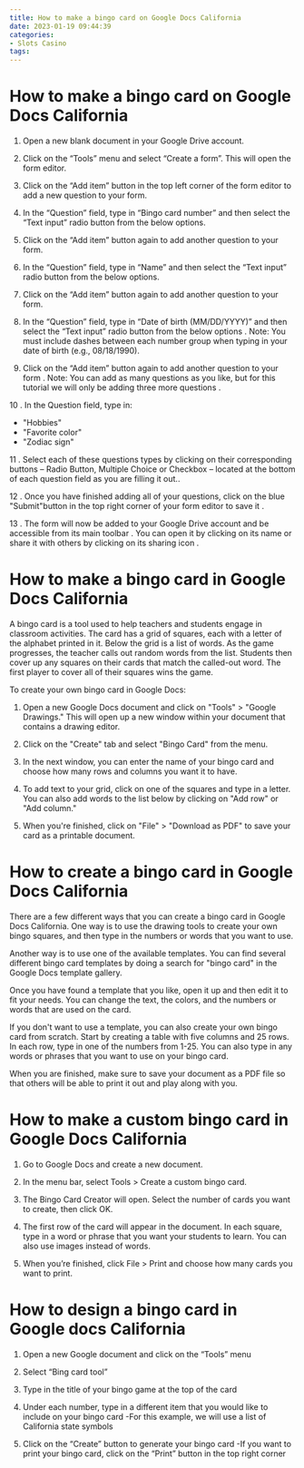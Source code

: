 ```yaml
---
title: How to make a bingo card on Google Docs California
date: 2023-01-19 09:44:39
categories:
- Slots Casino
tags:
---
```



#  How to make a bingo card on Google Docs California

1. Open a new blank document in your Google Drive account.

2. Click on the “Tools” menu and select “Create a form”. This will open the form editor.

3. Click on the “Add item” button in the top left corner of the form editor to add a new question to your form.

4. In the “Question” field, type in “Bingo card number” and then select the “Text input” radio button from the below options.

5. Click on the “Add item” button again to add another question to your form.

6. In the “Question” field, type in “Name” and then select the “Text input” radio button from the below options.

7. Click on the “Add item” button again to add another question to your form.

8. In the “Question” field, type in “Date of birth (MM/DD/YYYY)” and then select the “Text input” radio button from the below options . Note: You must include dashes between each number group when typing in your date of birth (e.g., 08/18/1990).


9. Click on the “Add item” button again to add another question to your form . Note: You can add as many questions as you like, but for this tutorial we will only be adding three more questions .

10 . In the Question field, type in: 

- "Hobbies" 
- "Favorite color" 
- "Zodiac sign" 

11 . Select each of these questions types by clicking on their corresponding buttons – Radio Button, Multiple Choice or Checkbox – located at the bottom of each question field as you are filling it out..

12 . Once you have finished adding all of your questions, click on the blue "Submit"button in the top right corner of your form editor to save it . 

13 . The form will now be added to your Google Drive account and be accessible from its main toolbar . You can open it by clicking on its name or share it with others by clicking on its sharing icon .

#  How to make a bingo card in Google Docs California 

A bingo card is a tool used to help teachers and students engage in classroom activities. The card has a grid of squares, each with a letter of the alphabet printed in it. Below the grid is a list of words. As the game progresses, the teacher calls out random words from the list. Students then cover up any squares on their cards that match the called-out word. The first player to cover all of their squares wins the game.

To create your own bingo card in Google Docs:

1) Open a new Google Docs document and click on "Tools" > "Google Drawings." This will open up a new window within your document that contains a drawing editor.

2) Click on the "Create" tab and select "Bingo Card" from the menu.

3) In the next window, you can enter the name of your bingo card and choose how many rows and columns you want it to have.

4) To add text to your grid, click on one of the squares and type in a letter. You can also add words to the list below by clicking on "Add row" or "Add column."

5) When you're finished, click on "File" > "Download as PDF" to save your card as a printable document.

#  How to create a bingo card in Google Docs California

There are a few different ways that you can create a bingo card in Google Docs California. One way is to use the drawing tools to create your own bingo squares, and then type in the numbers or words that you want to use.

Another way is to use one of the available templates. You can find several different bingo card templates by doing a search for "bingo card" in the Google Docs template gallery.

Once you have found a template that you like, open it up and then edit it to fit your needs. You can change the text, the colors, and the numbers or words that are used on the card.

If you don't want to use a template, you can also create your own bingo card from scratch. Start by creating a table with five columns and 25 rows. In each row, type in one of the numbers from 1-25. You can also type in any words or phrases that you want to use on your bingo card.

When you are finished, make sure to save your document as a PDF file so that others will be able to print it out and play along with you.

#  How to make a custom bingo card in Google Docs California

1. Go to Google Docs and create a new document.

2. In the menu bar, select Tools > Create a custom bingo card.

3. The Bingo Card Creator will open. Select the number of cards you want to create, then click OK.

4. The first row of the card will appear in the document. In each square, type in a word or phrase that you want your students to learn. You can also use images instead of words.

5. When you’re finished, click File > Print and choose how many cards you want to print.

#  How to design a bingo card in Google docs California

1. Open a new Google document and click on the “Tools” menu

2. Select “Bing card tool”

3. Type in the title of your bingo game at the top of the card

4. Under each number, type in a different item that you would like to include on your bingo card
-For this example, we will use a list of California state symbols
5. Click on the “Create” button to generate your bingo card
-If you want to print your bingo card, click on the “Print” button in the top right corner